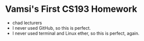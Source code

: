 # Vamsi's First CS193 Homework

- chad lecturers
- I never used GitHub, so this is perfect.
- I never used terminal and Linux ether, so this is perfect, again.
